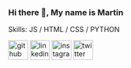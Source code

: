 ### Hi there 👋, My name is Martin

Skills: JS / HTML / CSS / PYTHON



[<img src='https://cdn.jsdelivr.net/npm/simple-icons@3.0.1/icons/github.svg' alt='github' height='40'>](https://github.com/MartinPultrone)  [<img src='https://cdn.jsdelivr.net/npm/simple-icons@3.0.1/icons/linkedin.svg' alt='linkedin' height='40'>](https://www.linkedin.com/in/MartinPultrone/)  [<img src='https://cdn.jsdelivr.net/npm/simple-icons@3.0.1/icons/instagram.svg' alt='instagram' height='40'>](https://www.instagram.com/Tinchopultrone/)  [<img src='https://cdn.jsdelivr.net/npm/simple-icons@3.0.1/icons/twitter.svg' alt='twitter' height='40'>](https://twitter.com/Tincho_Pultrone)  


